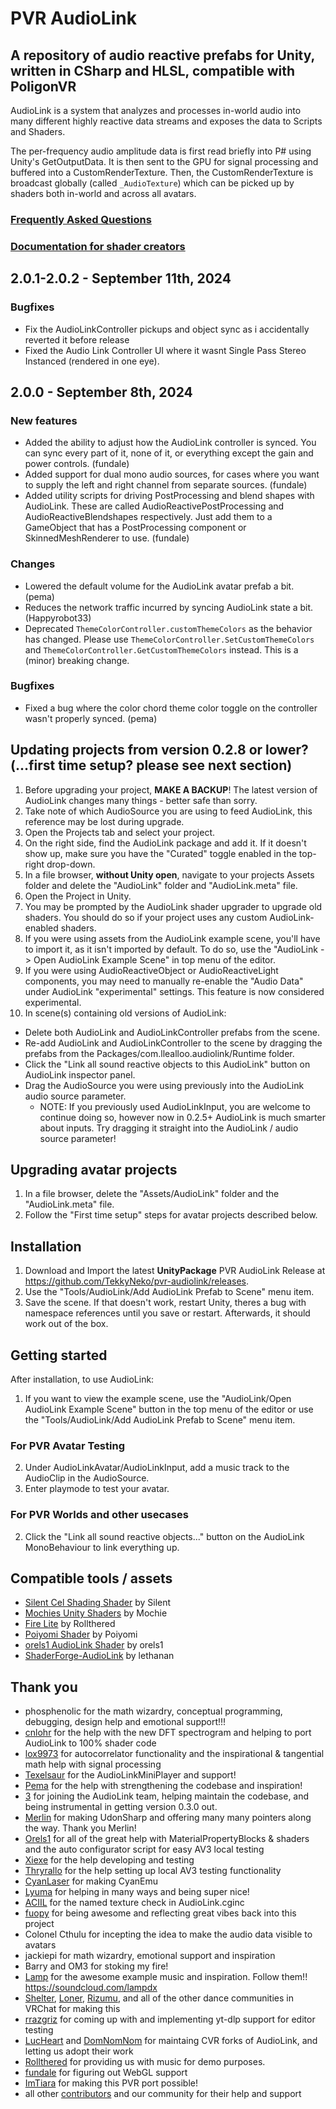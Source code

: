 # PVR AudioLink

## A repository of audio reactive prefabs for Unity, written in CSharp and HLSL, compatible with PoligonVR

AudioLink is a system that analyzes and processes in-world audio into many different highly reactive data streams and exposes the data to Scripts and Shaders. 

The per-frequency audio amplitude data is first read briefly into P# using Unity's GetOutputData. It is then sent to the GPU for signal processing and buffered into a CustomRenderTexture. Then, the CustomRenderTexture is broadcast globally (called `_AudioTexture`) which can be picked up by shaders both in-world and across all avatars. 

### [Frequently Asked Questions](FAQ.md)
### [Documentation for shader creators](https://github.com/llealloo/vrc-udon-audio-link/tree/master/Docs)

## 2.0.1-2.0.2 - September 11th, 2024
### Bugfixes
- Fix the AudioLinkController pickups and object sync as i accidentally reverted it before release
- Fixed the Audio Link Controller UI where it wasnt Single Pass Stereo Instanced (rendered in one eye).

## 2.0.0 - September 8th, 2024
### New features
- Added the ability to adjust how the AudioLink controller is synced. You can sync every part of it, none of it, or everything except the gain and power controls. (fundale)
- Added support for dual mono audio sources, for cases where you want to supply the left and right channel from separate sources. (fundale)
- Added utility scripts for driving PostProcessing and blend shapes with AudioLink. These are called AudioReactivePostProcessing and AudioReactiveBlendshapes respectively. Just add them to a GameObject that has a PostProcessing component or SkinnedMeshRenderer to use. (fundale)

### Changes
- Lowered the default volume for the AudioLink avatar prefab a bit. (pema)
- Reduces the network traffic incurred by syncing AudioLink state a bit. (Happyrobot33)
- Deprecated `ThemeColorController.customThemeColors` as the behavior has changed. Please use `ThemeColorController.SetCustomThemeColors` and `ThemeColorController.GetCustomThemeColors` instead. This is a (minor) breaking change.

### Bugfixes
- Fixed a bug where the color chord theme color toggle on the controller wasn't properly synced. (pema)

## Updating projects from version 0.2.8 or lower? (...first time setup? please see next section)
1. Before upgrading your project, **MAKE A BACKUP**! The latest version of AudioLink changes many things - better safe than sorry.
2. Take note of which AudioSource you are using to feed AudioLink, this reference may be lost during upgrade.
3. Open the Projects tab and select your project.
4. On the right side, find the AudioLink package and add it. If it doesn't show up, make sure you have the "Curated" toggle enabled in the top-right drop-down.
5. In a file browser, **without Unity open**, navigate to your projects Assets folder and delete the "AudioLink" folder and "AudioLink.meta" file.
6. Open the Project in Unity.
7. You may be prompted by the AudioLink shader upgrader to upgrade old shaders. You should do so if your project uses any custom AudioLink-enabled shaders.
8. If you were using assets from the AudioLink example scene, you'll have to import it, as it isn't imported by default. To do so, use the "AudioLink -> Open AudioLink Example Scene" in top menu of the editor.
9. If you were using AudioReactiveObject or AudioReactiveLight
   components, you may need to manually re-enable the "Audio Data" under AudioLink "experimental" settings. This feature is now considered experimental.
10. In scene(s) containing old versions of AudioLink:
   - Delete both AudioLink and AudioLinkController prefabs from the scene.
   - Re-add AudioLink and AudioLinkController to the scene by dragging the prefabs from the Packages/com.llealloo.audiolink/Runtime folder.
   - Click the "Link all sound reactive objects to this AudioLink" button on AudioLink inspector panel.
   - Drag the AudioSource you were using previously into the AudioLink audio source parameter.
      - NOTE: If you previously used AudioLinkInput, you are welcome to continue doing so, however now in 0.2.5+ AudioLink is much smarter about inputs. Try dragging it straight into the AudioLink / audio source parameter!

## Upgrading avatar projects
1. In a file browser, delete the "Assets/AudioLink" folder and the "AudioLink.meta" file.
2. Follow the "First time setup" steps for avatar projects described below.

## Installation
1. Download and Import the latest **UnityPackage** PVR AudioLink Release at https://github.com/TekkyNeko/pvr-audiolink/releases.
2. Use the "Tools/AudioLink/Add AudioLink Prefab to Scene" menu item.
3. Save the scene. If that doesn't work, restart Unity, theres a bug with namespace references until you save or restart. Afterwards, it should work out of the box.

## Getting started
After installation, to use AudioLink:
1. If you want to view the example scene, use the "AudioLink/Open AudioLink Example Scene" button in the top menu of the editor or use the "Tools/AudioLink/Add AudioLink Prefab to Scene" menu item.

### For PVR Avatar Testing
2. Under AudioLinkAvatar/AudioLinkInput, add a music track to the AudioClip in the AudioSource.
3. Enter playmode to test your avatar.

### For PVR Worlds and other usecases 
2. Click the "Link all sound reactive objects..." button on the AudioLink MonoBehaviour to link everything up.

## Compatible tools / assets
- [Silent Cel Shading Shader](https://gitlab.com/s-ilent/SCSS) by Silent
- [Mochies Unity Shaders](https://github.com/MochiesCode/Mochies-Unity-Shaders/releases) by Mochie
- [Fire Lite](https://discord.gg/24W435s) by Rollthered
- [Poiyomi Shader](https://poiyomi.com/) by Poiyomi
- [orels1 AudioLink Shader](https://github.com/orels1/orels1-AudioLink-Shader) by orels1
- [ShaderForge-AudioLink](https://github.com/lethanan/ShaderForge-AudioLink) by lethanan

## Thank you
- phosphenolic for the math wizardry, conceptual programming, debugging, design help and emotional support!!!
- [cnlohr](https://github.con/cnlohr) for the help with the new DFT spectrogram and helping to port AudioLink to 100% shader code
- [lox9973](https://gitlab.com/lox9973) for autocorrelator functionality and the inspirational & tangential math help with signal processing
- [Texelsaur](https://github.com/jaquadro) for the AudioLinkMiniPlayer and support!
- [Pema](https://github.com/pema99) for the help with strengthening the codebase and inspiration!
- [3](https://github.com/float3) for joining the AudioLink team, helping maintain the codebase, and being instrumental in getting version 0.3.0 out.
- [Merlin](https://github.com/merlinvr) for making UdonSharp and offering many many pointers along the way. Thank you Merlin!
- [Orels1](https://github.com/orels1) for all of the great help with MaterialPropertyBlocks & shaders and the auto configurator script for easy AV3 local testing
- [Xiexe](https://github.com/Xiexe/) for the help developing and testing
- [Thryrallo](https://github.com/thryrallo) for the help setting up local AV3 testing functionality
- [CyanLaser](https://github.com/CyanLaser/) for making CyanEmu
- [Lyuma](https://github.com/lyuma/) for helping in many ways and being super nice!
- [ACIIL](https://github.com/aciil) for the named texture check in AudioLink.cginc
- [fuopy](https://github.com/fuopy) for being awesome and reflecting great vibes back into this project
- Colonel Cthulu for incepting the idea to make the audio data visible to avatars
- jackiepi for math wizardry, emotional support and inspiration
- Barry and OM3 for stoking my fire!
- [Lamp](https://soundcloud.com/lampdx) for the awesome example music and inspiration. Follow them!! https://soundcloud.com/lampdx
- [Shelter](https://sheltervr.club/), [Loner](https://loneronline.com/), [Rizumu](https://x.com/rizumuvr), and all of the other dance communities in VRChat for making this
- [rrazgriz](https://github.com/rrazgriz) for coming up with and implementing yt-dlp support for editor testing
- [LucHeart](https://github.com/lucheart) and [DomNomNom](https://github.com/DomNomNomVR) for maintaing CVR forks of AudioLink, and letting us adopt their work
- [Rollthered](https://linktr.ee/Rollthered) for providing us with music for demo purposes.
- [fundale](https://github.com/fundale/) for figuring out WebGL support
- [ImTiara](https://github.com/ImTiara) for making this PVR port possible!
- all other [contributors](https://github.com/llealloo/vrc-udon-audio-link/graphs/contributors) and our community for their help and support
